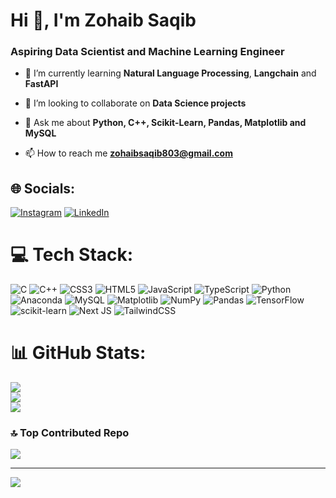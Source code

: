 <h1 align="left">Hi 👋, I'm Zohaib Saqib</h1>
<h3 align="left">Aspiring Data Scientist and Machine Learning Engineer</h3>

- 🌱 I’m currently learning **Natural Language Processing**, **Langchain** and **FastAPI**

- 👯 I’m looking to collaborate on **Data Science projects**

- 💬 Ask me about **Python, C++, Scikit-Learn, Pandas, Matplotlib and MySQL**

- 📫 How to reach me **zohaibsaqib803@gmail.com**


## 🌐 Socials:
[![Instagram](https://img.shields.io/badge/Instagram-%23E4405F.svg?logo=Instagram&logoColor=white)](https://instagram.com/zohaib_saqib803) [![LinkedIn](https://img.shields.io/badge/LinkedIn-%230077B5.svg?logo=linkedin&logoColor=white)](https://linkedin.com/in/zohaib-saqib-4375871a7/) 

# 💻 Tech Stack:
![C](https://img.shields.io/badge/c-%2300599C.svg?style=for-the-badge&logo=c&logoColor=white) ![C++](https://img.shields.io/badge/c++-%2300599C.svg?style=for-the-badge&logo=c%2B%2B&logoColor=white) ![CSS3](https://img.shields.io/badge/css3-%231572B6.svg?style=for-the-badge&logo=css3&logoColor=white) ![HTML5](https://img.shields.io/badge/html5-%23E34F26.svg?style=for-the-badge&logo=html5&logoColor=white) ![JavaScript](https://img.shields.io/badge/javascript-%23323330.svg?style=for-the-badge&logo=javascript&logoColor=%23F7DF1E) ![TypeScript](https://img.shields.io/badge/typescript-%23007ACC.svg?style=for-the-badge&logo=typescript&logoColor=white) ![Python](https://img.shields.io/badge/python-3670A0?style=for-the-badge&logo=python&logoColor=ffdd54) ![Anaconda](https://img.shields.io/badge/Anaconda-%2344A833.svg?style=for-the-badge&logo=anaconda&logoColor=white) ![MySQL](https://img.shields.io/badge/mysql-%2300000f.svg?style=for-the-badge&logo=mysql&logoColor=white) ![Matplotlib](https://img.shields.io/badge/Matplotlib-%23ffffff.svg?style=for-the-badge&logo=Matplotlib&logoColor=black) ![NumPy](https://img.shields.io/badge/numpy-%23013243.svg?style=for-the-badge&logo=numpy&logoColor=white) ![Pandas](https://img.shields.io/badge/pandas-%23150458.svg?style=for-the-badge&logo=pandas&logoColor=white) ![TensorFlow](https://img.shields.io/badge/TensorFlow-%23FF6F00.svg?style=for-the-badge&logo=TensorFlow&logoColor=white) ![scikit-learn](https://img.shields.io/badge/scikit--learn-%23F7931E.svg?style=for-the-badge&logo=scikit-learn&logoColor=white) ![Next JS](https://img.shields.io/badge/Next-black?style=for-the-badge&logo=next.js&logoColor=white) ![TailwindCSS](https://img.shields.io/badge/tailwindcss-%2338B2AC.svg?style=for-the-badge&logo=tailwind-css&logoColor=white)
# 📊 GitHub Stats:
![](https://github-readme-stats.vercel.app/api?username=zohaibterminator&theme=dark&hide_border=false&include_all_commits=false&count_private=false)<br/>
![](https://github-readme-streak-stats.herokuapp.com/?user=zohaibterminator&theme=dark&hide_border=false)<br/>
![](https://github-readme-stats.vercel.app/api/top-langs/?username=zohaibterminator&theme=dark&hide_border=false&include_all_commits=false&count_private=false&layout=compact)

### 🔝 Top Contributed Repo
![](https://github-contributor-stats.vercel.app/api?username=zohaibterminator&limit=5&theme=dark&combine_all_yearly_contributions=true)

---
[![](https://visitcount.itsvg.in/api?id=zohaibterminator&icon=0&color=0)](https://visitcount.itsvg.in)
